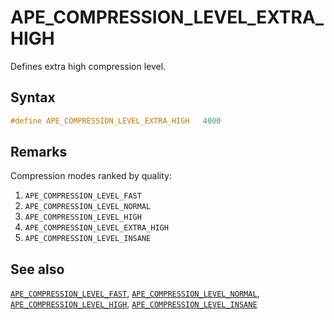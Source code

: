 # APE_COMPRESSION_LEVEL_EXTRA_HIGH

Defines extra high compression level.

## Syntax

```c
#define APE_COMPRESSION_LEVEL_EXTRA_HIGH   4000
```

## Remarks

Compression modes ranked by quality:

1. `APE_COMPRESSION_LEVEL_FAST`
2. `APE_COMPRESSION_LEVEL_NORMAL`
3. `APE_COMPRESSION_LEVEL_HIGH`
4. `APE_COMPRESSION_LEVEL_EXTRA_HIGH`
5. `APE_COMPRESSION_LEVEL_INSANE`

## See also

[`APE_COMPRESSION_LEVEL_FAST`](ape_compression_level_fast.md), [`APE_COMPRESSION_LEVEL_NORMAL`](ape_compression_level_normal.md), [`APE_COMPRESSION_LEVEL_HIGH`](ape_compression_level_high.md), [`APE_COMPRESSION_LEVEL_INSANE`](ape_compression_level_insane.md)
